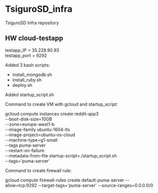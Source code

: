 # TsiguroSD_infra
TsiguroSD Infra repository



## HW cloud-testapp

testapp_IP = 35.228.90.93 \
testapp_port = 9292

Added 3 bash scripts:

 - install_mongodb.sh
 - install_ruby.sh
 - deploy.sh

Added startup_script.sh

Command to create VM with gcloud and startup_script:

gcloud compute instances create reddit-app3\
  --boot-disk-size=10GB \
  --zone=europe-west1-b \
  --image-family ubuntu-1604-lts \
  --image-project=ubuntu-os-cloud \
  --machine-type=g1-small \
  --tags puma-server \
  --restart-on-failure \
  --metadata-from-file startup-script=./startup_script.sh \
  --tags='puma-server'

Command to create firewall rule:

gcloud compute firewall-rules create default-puma-server  --allow=tcp:9292 --target-tags='puma-server' --source-ranges=0.0.0.0/0
